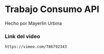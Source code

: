 # Trabajo Consumo API
Hecho por Mayerlin Urbina

### Link del video
```
https://vimeo.com/786792343
```
